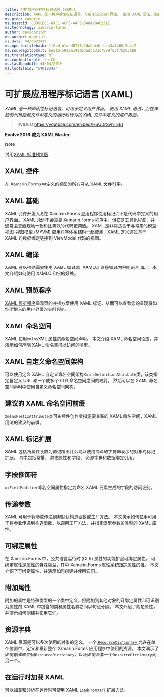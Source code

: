 ```yaml
---
title: 可扩展应用程序标记语言 (XAML)
description: XAML 是一种声明性标记语言，可用于定义用户界面。 使用 XAML 语法，而在单独的代码隐藏文件中定义的运行时行为的 XML 文件中定义的用户界面。
ms.prod: xamarin
ms.assetid: CD30EECC-8AC1-4CF5-A4FE-348420A6231E
ms.technology: xamarin-forms
author: davidbritch
ms.author: dabritch
ms.date: 04/03/2019
ms.openlocfilehash: 1f6bdfb1aed87f8a2dabdc0efcea3a1b8bf2ecf2
ms.sourcegitcommit: be51b459a0a148ae3adca31d7599f53f7b2c3a68
ms.translationtype: MT
ms.contentlocale: zh-CN
ms.lasthandoff: 04/04/2019
ms.locfileid: "59019342"
---
```

# <a name="extensible-application-markup-language-xaml"></a>可扩展应用程序标记语言 (XAML)

_XAML 是一种声明性标记语言，可用于定义用户界面。 使用 XAML 语法，而在单独的代码隐藏文件中定义的运行时行为的 XML 文件中定义的用户界面。_

> [!VIDEO https://youtube.com/embed/H6UOrSyhTEE]

**Evolve 2016:成为 XAML Master**

> [!NOTE]
> 试用[XAML 标准预览版](standard/index.md)

## [<a name="xaml-controls"></a>XAML 控件](xaml-controls.md)

在 Xamarin.Forms 中定义的视图的所有可从 XAML 文件引用。

<a name="xaml" />

## [<a name="xaml-basics"></a>XAML 基础](xaml-basics/index.md)

XAML 允许开发人员在 Xamarin.Forms 应用程序使用标记而不是代码中定义的用户界面。 XAML 永远不会需要 Xamarin.Forms 程序中，但它是工具化程度，并通常会更直观地一致和比等效的代码更简洁。 XAML 是非常适合于与常用的模型-视图-视图模型 (MVVM) 应用程序体系结构一起使用：XAML 定义通过基于 XAML 的数据绑定链接到 ViewModel 代码的视图。

## [<a name="xaml-compilation"></a>XAML 编译](xamlc.md)

XAML 可以根据需要使用 XAML 编译器 (XAMLC) 直接编译为中间语言 (IL)。 本文介绍如何使用 XAMLC 和它的好处。

## [<a name="xaml-previewer"></a>XAML 预览程序](xaml-previewer/index.md)

[XAML 预览程序](~/xamarin-forms/xaml/xaml-previewer/index.md)呈现页的并排方案使用 XAML 标记，从而可以查看您的呈现将如你所键入的用户界面的实时预览。

## [<a name="xaml-namespaces"></a>XAML 命名空间](namespaces.md)

XAML 使用`xmlns`XML 属性的命名空间声明。 本文介绍 XAML 命名空间语法，并演示如何声明 XAML 命名空间以访问的类型。

## [<a name="xaml-custom-namespace-schemas"></a>XAML 自定义命名空间架构](custom-namespace-schemas.md)

可以使用定义 XAML 自定义命名空间架构`XmlnsDefinitionAttribute`类，该类指定自定义 URL 和一个或多个 CLR 命名空间之间的映射。 然后可以在 XAML 命名空间声明中使用自定义命名空间架构。

## [<a name="xaml-namespace-recommended-prefixes"></a>建议的 XAML 命名空间前缀](custom-prefix.md)

`XmlnsPrefixAttribute`类可由控件创作者指定要关联的 XAML 命名空间，XAML 用法的建议的前缀。

## [<a name="xaml-markup-extensions"></a>XAML 标记扩展](markup-extensions/index.md)

XAML 包括将属性设置为值或超出什么可以使用简单的字符串表示的对象的标记扩展。 其中包括常量、 静态属性和字段、 资源字典和数据绑定引用。

## [<a name="field-modifiers"></a>字段修饰符](field-modifiers.md)

`x:FieldModifier`命名空间属性指定为命名 XAML 元素生成的字段的访问级别。

## [<a name="passing-arguments"></a>传递参数](passing-arguments.md)

XAML 可用于将参数传递到非默认构造函数或工厂方法。 本文演示如何使用可用于将参数传递到构造函数，以调用工厂方法，并指定泛型参数的类型的 XAML 属性。

## [<a name="bindable-properties"></a>可绑定属性](bindable-properties.md)

在 Xamarin.Forms 中，公共语言运行时 (CLR) 属性的功能扩展可绑定属性。 可绑定属性是属性的特殊类型，其中 Xamarin.Forms 属性系统跟踪属性的值。 本文介绍了可绑定属性，并演示如何创建并使用它们。

## [<a name="attached-properties"></a>附加属性](attached-properties.md)

附加的属性是特殊类型的一个类中定义，但附加到其他对象的可绑定属性和可识别为属性的 XAML 中包含的类和属性名称之间以句点分隔。 本文介绍了附加属性，并演示如何创建并使用它们。

## [<a name="resource-dictionaries"></a>资源字典](resource-dictionaries.md)

XAML 资源是可以多次使用的对象的定义。 一个[ `ResourceDictionary` ](xref:Xamarin.Forms.ResourceDictionary)允许在单个位置中，定义和重新整个 Xamarin.Forms 应用程序中使用的资源。 本文演示了如何创建和使用`ResourceDictionary`，以及如何合并一个`ResourceDictionary`到另一个。

## [<a name="loading-xaml-at-runtime"></a>在运行时加载 XAML](runtime-load.md)

可以加载和分析在运行时可使用 XAML [ `LoadFromXaml` ](xref:Xamarin.Forms.Xaml.Extensions.LoadFromXaml*)扩展方法。
